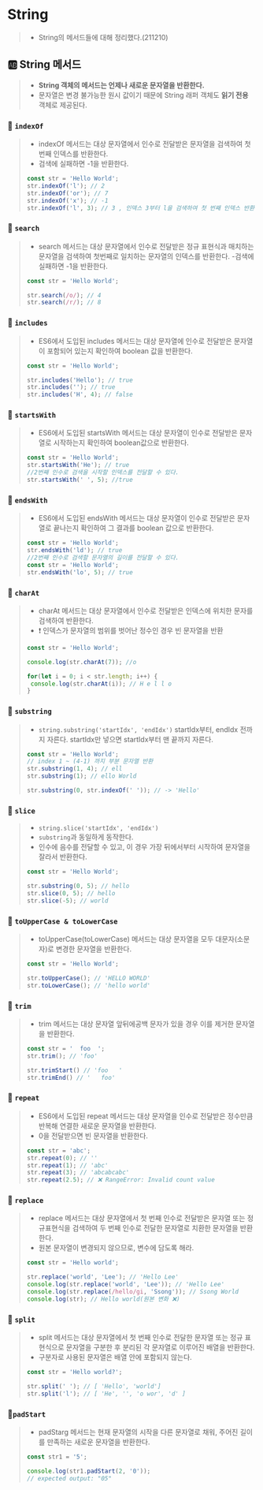 # String
> - String의 메서드들에 대해 정리했다.(211210)

## 🆎 String 메서드
> - **String 객체의 메서드는 언제나 새로운 문자열을 반환한다.** 
> - 문자열은 변경 불가능한 원시 값이기 때문에 String 래퍼 객체도 **읽기 전용** 객체로 제공된다. 

### 📍 `indexOf`
> -  indexOf 메서드는 대상 문자열에서 인수로 전달받은 문자열을 검색하여 첫 번째 인덱스를 반환한다. 
> - 검색에 실패하면 -1을 반환한다.
>```js
>const str = 'Hello World';
>str.indexOf('l'); // 2
>str.indexOf('or'); // 7
>str.indexOf('x'); // -1
>str.indexOf('l', 3); // 3 , 인덱스 3부터 l을 검색하여 첫 번째 인덱스 반환
>```

### 📍 `search`
> - search 메서드는 대상 문자열에서 인수로 전달받은 정규 표현식과 매치하는 문자열을 검색하여 첫번째로 일치하는 문자열의 인덱스를 반환한다. 
> -검색에 실패하면 -1을 반환한다.
>```js
>const str = 'Hello World';
>
>str.search(/o/); // 4
>str.search(/r/); // 8
>```

### 📍 `includes`
> - ES6에서 도입된 includes 메서드는 대상 문자열에 인수로 전달받은 문자열이 포함되어 있는지 확인하여 boolean 값을 반환한다.
>```js
>const str = 'Hello World';
>
>str.includes('Hello'); // true
>str.includes(''); // true
>str.includes('H', 4); // false
>```

### 📍 `startsWith`
> - ES6에서 도입된 startsWith 메서드는 대상 문자열이 인수로 전달받은 문자열로 시작하는지 확인하여 boolean값으로 반환한다.
>```js
>const str = 'Hello World';
>str.startsWith('He'); // true
>//2번째 인수로 검색을 시작할 인덱스를 전달할 수 있다.
>str.startsWith(' ', 5); //true
>```

### 📍 `endsWith`
> - ES6에서 도입된 endsWith 메서드는 대상 문자열이 인수로 전달받은 문자열로 끝나는지 확인하여 그 결과를 boolean 값으로 반환한다.
>```js
>const str = 'Hello World';
>str.endsWith('ld'); // true
>//2번째 인수로 검색할 문자열의 길이를 전달할 수 있다.
>const str = 'Hello World';
>str.endsWith('lo', 5); // true
>```

### 📍 `charAt`
> - charAt 메서드는 대상 문자열에서 인수로 전달받은 인덱스에 위치한 문자를 검색하여 반환한다.
> - ❗ 인덱스가 문자열의 범위를 벗어난 정수인 경우 빈 문자열을 반환
>```js
>const str = 'Hello World';
>
>console.log(str.charAt(7)); //o
>
>for(let i = 0; i < str.length; i++) {
>  console.log(str.charAt(i)); // H e l l o
>}
>```

### 📍 `substring`
> - `string.substring('startIdx', 'endIdx')` startIdx부터, endIdx 전까지 자른다. startIdx만 넣으면 startIdx부터 맨 끝까지 자른다.
>```js
>const str = 'Hello World';
>// index 1 ~ (4-1) 까지 부분 문자열 반환
>str.substring(1, 4); // ell
>str.substring(1); // ello World
>
>str.substring(0, str.indexOf(' ')); // -> 'Hello'
>```

### 📍 `slice`
> - `string.slice('startIdx', 'endIdx')`
> - `substring`과 동일하게 동작한다.
> - 인수에 음수를 전달할 수 있고, 이 경우 가장 뒤에서부터 시작하여 문자열을 잘라서 반환한다.
>```js
>const str = 'Hello World';
>
>str.substring(0, 5); // hello
>str.slice(0, 5); // hello
>str.slice(-5); // world
>```

### 📍 `toUpperCase & toLowerCase`
> - toUpperCase(toLowerCase) 메서드는 대상 문자열을 모두 대문자(소문자)로 변경한 문자열을 반환한다.
>```js
>const str = 'Hello World';
>
>str.toUpperCase(); // 'HELLO WORLD'
>str.toLowerCase(); // 'hello world'
>```

### 📍 `trim`
> - trim 메서드는 대상 문자열 앞뒤에공백 문자가 있을 경우 이를 제거한 문자열을 반환한다.
>```js
>const str = '  foo  ';
>str.trim(); // 'foo'
>
>str.trimStart() // 'foo   '
>str.trimEnd() // '   foo'
>```

### 📍 `repeat`
> - ES6에서 도입된 repeat 메서드는 대상 문자열을 인수로 전달받은 정수만큼 반복해 연결한 새로운 문자열을 반환한다.
> - 0을 전달받으면 빈 문자열을 반환한다.
>```js
>const str = 'abc';
>str.repeat(0); // ''
>str.repeat(1); // 'abc'
>str.repeat(3); // 'abcabcabc'
>str.repeat(2.5); // ❌ RangeError: Invalid count value
>```

### 📍 `replace`
> - replace 메서드는 대상 문자열에서 첫 번째 인수로 전달받은 문자열 또는 정규표현식을 검색하여 두 번째 인수로 전달한 문자열로 치환한 문자열을 반환한다.
> - 원본 문자열이 변경되지 않으므로, 변수에 담도록 해라. 
>```js
>const str = 'Hello world';
>
>str.replace('world', 'Lee'); // 'Hello Lee'
>console.log(str.replace('world', 'Lee')); // 'Hello Lee'
>console.log(str.replace(/hello/gi, 'Ssong')); // Ssong World
>console.log(str); // Hello world(원본 변화 ❌)
>```

### 📍 `split`
> - split 메서드는 대상 문자열에서 첫 번째 인수로 전달한 문자열 또는 정규 표현식으로 문자열을 구분한 후 분리된 각 문자열로 이루어진 배열을 반환한다.
> - 구분자로 사용된 문자열은 배열 안에 포함되지 않는다.
>```js
>const str = 'Hello world?';
>
>str.split(' '); // [ 'Hello', 'world']
>str.split('l'); // [ 'He', '', 'o wor', 'd' ]
>```

### 📍`padStart`
>- padStarg 메서드는 현재 문자열의 시작을 다른 문자열로 채워, 주어진 길이를 만족하는 새로운 문자열을 반환한다.
>```js
>const str1 = '5';
>
>console.log(str1.padStart(2, '0'));
>// expected output: "05"
>```
